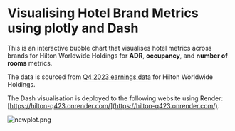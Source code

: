 # Visualising Hotel Brand Metrics using plotly and Dash

This is an interactive bubble chart that visualises hotel metrics across brands for Hilton Worldwide Holdings for **ADR**, **occupancy**, and **number of rooms** metrics.

The data is sourced from [Q4 2023 earnings data](https://ir.hilton.com/~/media/Files/H/Hilton-Worldwide-IR-V3/quarterly-results/2024/q4-2023-earnings-release.pdf) for Hilton Worldwide Holdings.

The Dash visualisation is deployed to the following website using Render: [https://hilton-q423.onrender.com/](https://hilton-q423.onrender.com/).

![newplot.png](https://hilton-q423.onrender.com/)
